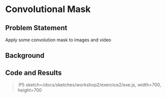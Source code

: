 # Convolutional Mask
## Problem Statement
Apply some convolution mask to images and video

## Background


## Code and Results

> :P5 sketch=/docs/sketches/workshop2/exercice2/exe.js, width=700, height=700

